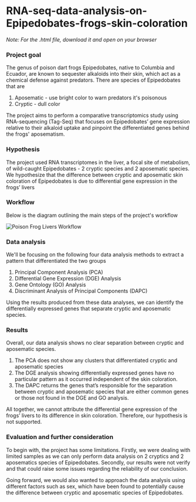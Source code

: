# RNA-seq-data-analysis-on-Epipedobates-frogs-skin-coloration

*Note: For the .html file, download it and open on your browser*

### Project goal
The genus of poison dart frogs Epipedobates, native to Columbia and Ecuador, are known to sequester alkaloids into their skin, which act as a chemical defense against predators. There are species of Epipedobates that are

1. Aposematic - use bright color to warn predators it's poisonous
2. Cryptic - dull color


The project aims to perform a comparative transcriptomics study using RNA-sequencing (Tag-Seq) that focuses on Epipedobates’ gene expression relative to their alkaloid uptake and pinpoint the differentiated genes behind the frogs' aposematism.


### Hypothesis
The project used RNA transcriptomes in the liver, a focal site of metabolism, of wild-caught Epipedobates - 2 cryptic species and 2 aposematic species. We hypothesize that the difference between cryptic and aposematic skin coloration of Epipedobates is due to differential gene expression in the frogs’ livers
 

### Workflow
Below is the diagram outlining the main steps of the project's workflow

![Poison Frog Livers Workflow](https://user-images.githubusercontent.com/110079224/236591103-d986baa0-d858-4670-b2eb-681416ac4d57.png)


### Data analysis
We'll be focusing on the following four data analysis methods to extract a pattern that differentiated the two groups 

1. Principal Component Analysis (PCA)
2. Differential Gene Expression (DGE) Analysis
3. Gene Ontology (GO) Analysis
4. Discriminant Analysis of Principal Components (DAPC)

Using the results produced from these data analyses, we can identify the differentially expressed genes that separate cryptic and aposematic species. 


### Results
Overall, our data analysis shows no clear separation between cryptic and aposematic species. 

1. The PCA does not show any clusters that differentiated cryptic and aposematic species
2. The DGE analysis showing differentially expressed genes have no particular pattern as it occurred independent of the skin coloration. 
3. The DAPC returns the genes that’s responsible for the separation between cryptic and aposematic species that are either common genes or those not found in the DGE and GO analysis. 

All together, we cannot attribute the differential gene expression of the frogs’ livers to its difference in skin coloration. Therefore, our hypothesis is not supported.


### Evaluation and further consideration
To begin with, the project has some limitations. Firstly, we were dealing with limited samples as we can only perform data analysis on 2 cryptics and 2 aposematics species of Epipedobates. Secondly, our results were not verify and that could raise some issues regarding the reliability of our conclusion.

Going forward, we would also wanted to approach the data analysis using different factors such as sex, which have been found to potentially cause the difference between cryptic and aposematic species of Epipedobates.
